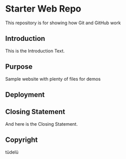 # Starter Web Repo

This repository is for showing how Git and GitHub work

## Introduction

This is the Introduction Text.

## Purpose

Sample website with plenty of files for demos

## Deployment

## Closing Statement

And here is the Closing Statement.

## Copyright
tüdelü